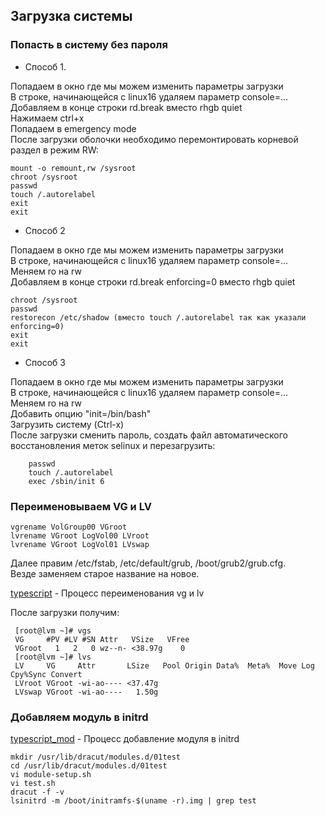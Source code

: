 ## Загрузка системы  

### Попасть в систему без пароля  

  * Способ 1.  

Попадаем в окно где мы можем изменить параметры загрузки  
В строке, начинающейся с linux16 удаляем параметр console=...  
Добавляем в конце строки rd.break вместо rhgb quiet  
Нажимаем ctrl+x  
Попадаем в emergency mode  
После загрузки оболочки необходимо перемонтировать корневой раздел в режим RW:  

    mount -o remount,rw /sysroot
    chroot /sysroot
    passwd
    touch /.autorelabel
    exit
    exit

  * Способ 2  

Попадаем в окно где мы можем изменить параметры загрузки  
В строке, начинающейся с linux16 удаляем параметр console=...  
Меняем ro на rw  
Добавляем в конце строки rd.break enforcing=0 вместо rhgb quiet  

    chroot /sysroot
    passwd
    restorecon /etc/shadow (вместо touch /.autorelabel так как указали enforcing=0)
    exit
    exit

  * Способ 3  

Попадаем в окно где мы можем изменить параметры загрузки  
В строке, начинающейся с linux16 удаляем параметр console=...  
Меняем ro на rw  
Добавить опцию "init=/bin/bash"  
Загрузить систему (Ctrl-x)  
После загрузки сменить пароль, создать файл автоматического восстановления меток selinux и перезагрузить:

```console
    passwd  
    touch /.autorelabel  
    exec /sbin/init 6  
```

### Переименовываем VG и LV  

    vgrename VolGroup00 VGroot
    lvrename VGroot LogVol00 LVroot
    lvrename VGroot LogVol01 LVswap

Далее правим /etc/fstab, /etc/default/grub, /boot/grub2/grub.cfg.  
Везде заменяем старое название на новое.  

[typescript](typescript) - Процесс переименования vg и lv  

После загрузки получим:  

     [root@lvm ~]# vgs
     VG     #PV #LV #SN Attr   VSize   VFree
     VGroot   1   2   0 wz--n- <38.97g    0
     [root@lvm ~]# lvs
     LV     VG     Attr       LSize   Pool Origin Data%  Meta%  Move Log Cpy%Sync Convert
     LVroot VGroot -wi-ao---- <37.47g 
     LVswap VGroot -wi-ao----   1.50g 

### Добавляем модуль в initrd  

[typescript_mod](typescript_mod) - Процесс добавление модуля в initrd

    mkdir /usr/lib/dracut/modules.d/01test
    cd /usr/lib/dracut/modules.d/01test
    vi module-setup.sh
    vi test.sh
    dracut -f -v
    lsinitrd -m /boot/initramfs-$(uname -r).img | grep test

